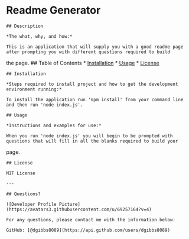 # Readme Generator
    ## Description

    *The what, why, and how:*

    This is an application that will supply you with a good readme page after prompting you with different questions required to build
 the page.
    ## Table of Contents
    * [Installation](#installation)
    * [Usage](#usage)
    * [License](#license)

    ## Installation

    *Steps required to install project and how to get the development environment running:*

    To install the application run 'npm install' from your command line and then run 'node index.js'.

    ## Usage

    *Instructions and examples for use:*

    When you run 'node index.js' you will begin to be prompted with questions that will fill in all the blanks required to build your
page.

    ## License

    MIT License

    ---

    ## Questions?

    ![Developer Profile Picture](https://avatars3.githubusercontent.com/u/69257164?v=4)

    For any questions, please contact me with the information below:

    GitHub: [@dgibbs8089](https://api.github.com/users/dgibbs8089)

